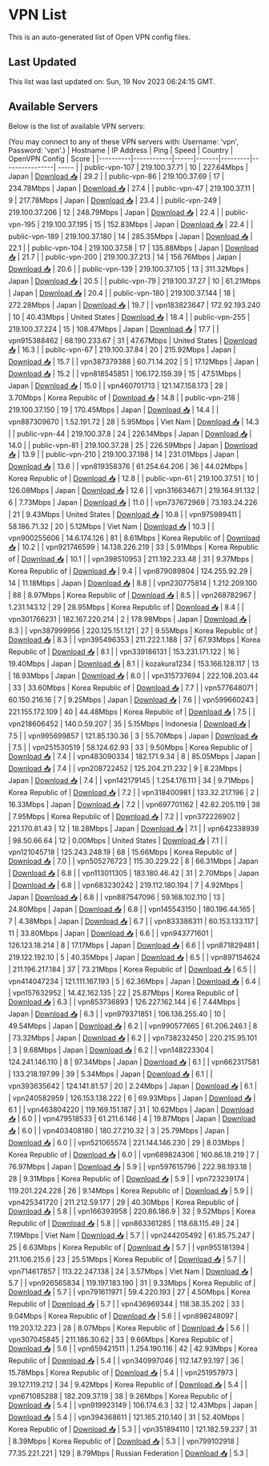 # VPN List

This is an auto-generated list of Open VPN config files.

## Last Updated

This list was last updated on: Sun, 19 Nov 2023 06:24:15 GMT.

## Available Servers

Below is the list of available VPN servers:

(You may connect to any of these VPN servers with: Username: 'vpn', Password: 'vpn'.)
| Hostname | IP Address | Ping | Speed | Country | OpenVPN Config | Score |
|----------|------------|------|-------|---------|----------------| ----- |
| public-vpn-107 | 219.100.37.71 | 10 | 227.64Mbps | Japan | [Download 📥](./configs/server_0_JP.ovpn) | 29.2 |
| public-vpn-86 | 219.100.37.69 | 17 | 234.78Mbps | Japan | [Download 📥](./configs/server_1_JP.ovpn) | 27.4 |
| public-vpn-47 | 219.100.37.11 | 9 | 217.78Mbps | Japan | [Download 📥](./configs/server_2_JP.ovpn) | 23.4 |
| public-vpn-249 | 219.100.37.206 | 12 | 248.79Mbps | Japan | [Download 📥](./configs/server_3_JP.ovpn) | 22.4 |
| public-vpn-195 | 219.100.37.195 | 15 | 152.83Mbps | Japan | [Download 📥](./configs/server_4_JP.ovpn) | 22.4 |
| public-vpn-189 | 219.100.37.180 | 14 | 285.35Mbps | Japan | [Download 📥](./configs/server_5_JP.ovpn) | 22.1 |
| public-vpn-104 | 219.100.37.58 | 17 | 135.88Mbps | Japan | [Download 📥](./configs/server_6_JP.ovpn) | 21.7 |
| public-vpn-200 | 219.100.37.213 | 14 | 156.76Mbps | Japan | [Download 📥](./configs/server_7_JP.ovpn) | 20.6 |
| public-vpn-139 | 219.100.37.105 | 13 | 311.32Mbps | Japan | [Download 📥](./configs/server_8_JP.ovpn) | 20.5 |
| public-vpn-79 | 219.100.37.27 | 10 | 61.21Mbps | Japan | [Download 📥](./configs/server_9_JP.ovpn) | 20.4 |
| public-vpn-180 | 219.100.37.144 | 18 | 272.28Mbps | Japan | [Download 📥](./configs/server_10_JP.ovpn) | 19.7 |
| vpn183823647 | 172.92.193.240 | 10 | 40.43Mbps | United States | [Download 📥](./configs/server_11_US.ovpn) | 18.4 |
| public-vpn-255 | 219.100.37.224 | 15 | 108.47Mbps | Japan | [Download 📥](./configs/server_12_JP.ovpn) | 17.7 |
| vpn915388462 | 68.190.233.67 | 31 | 47.67Mbps | United States | [Download 📥](./configs/server_13_US.ovpn) | 16.3 |
| public-vpn-67 | 219.100.37.84 | 20 | 215.92Mbps | Japan | [Download 📥](./configs/server_14_JP.ovpn) | 15.7 |
| vpn387379388 | 60.71.14.202 | 5 | 17.12Mbps | Japan | [Download 📥](./configs/server_15_JP.ovpn) | 15.2 |
| vpn818545851 | 106.172.159.39 | 15 | 47.51Mbps | Japan | [Download 📥](./configs/server_16_JP.ovpn) | 15.0 |
| vpn460701713 | 121.147.158.173 | 28 | 3.70Mbps | Korea Republic of | [Download 📥](./configs/server_17_KR.ovpn) | 14.8 |
| public-vpn-218 | 219.100.37.150 | 19 | 170.45Mbps | Japan | [Download 📥](./configs/server_18_JP.ovpn) | 14.4 |
| vpn887309670 | 1.52.191.72 | 28 | 5.95Mbps | Viet Nam | [Download 📥](./configs/server_19_VN.ovpn) | 14.3 |
| public-vpn-44 | 219.100.37.8 | 24 | 226.14Mbps | Japan | [Download 📥](./configs/server_20_JP.ovpn) | 14.0 |
| public-vpn-81 | 219.100.37.28 | 25 | 226.59Mbps | Japan | [Download 📥](./configs/server_21_JP.ovpn) | 13.9 |
| public-vpn-210 | 219.100.37.198 | 14 | 231.01Mbps | Japan | [Download 📥](./configs/server_22_JP.ovpn) | 13.6 |
| vpn819358376 | 61.254.64.206 | 36 | 44.02Mbps | Korea Republic of | [Download 📥](./configs/server_23_KR.ovpn) | 12.8 |
| public-vpn-61 | 219.100.37.51 | 10 | 126.08Mbps | Japan | [Download 📥](./configs/server_24_JP.ovpn) | 12.6 |
| vpn316634671 | 219.164.91.132 | 6 | 7.73Mbps | Japan | [Download 📥](./configs/server_25_JP.ovpn) | 11.0 |
| vpn737672969 | 73.193.24.226 | 21 | 9.43Mbps | United States | [Download 📥](./configs/server_26_US.ovpn) | 10.8 |
| vpn975989411 | 58.186.71.32 | 20 | 5.12Mbps | Viet Nam | [Download 📥](./configs/server_27_VN.ovpn) | 10.3 |
| vpn900255606 | 14.6.174.126 | 81 | 8.61Mbps | Korea Republic of | [Download 📥](./configs/server_28_KR.ovpn) | 10.2 |
| vpn921746599 | 14.138.226.219 | 33 | 5.91Mbps | Korea Republic of | [Download 📥](./configs/server_29_KR.ovpn) | 10.1 |
| vpn398510953 | 211.192.233.48 | 31 | 9.37Mbps | Korea Republic of | [Download 📥](./configs/server_30_KR.ovpn) | 9.4 |
| vpn879089804 | 124.255.92.29 | 14 | 11.18Mbps | Japan | [Download 📥](./configs/server_31_JP.ovpn) | 8.8 |
| vpn230775814 | 1.212.209.100 | 88 | 8.97Mbps | Korea Republic of | [Download 📥](./configs/server_32_KR.ovpn) | 8.5 |
| vpn268782967 | 1.231.143.12 | 29 | 28.95Mbps | Korea Republic of | [Download 📥](./configs/server_33_KR.ovpn) | 8.4 |
| vpn301766231 | 182.167.220.214 | 2 | 178.98Mbps | Japan | [Download 📥](./configs/server_34_JP.ovpn) | 8.3 |
| vpn387999956 | 220.125.151.121 | 27 | 9.55Mbps | Korea Republic of | [Download 📥](./configs/server_35_KR.ovpn) | 8.3 |
| vpn395496353 | 211.222.1.188 | 37 | 67.93Mbps | Korea Republic of | [Download 📥](./configs/server_36_KR.ovpn) | 8.1 |
| vpn339186131 | 153.231.171.122 | 16 | 19.40Mbps | Japan | [Download 📥](./configs/server_37_JP.ovpn) | 8.1 |
| kozakura1234 | 153.166.128.117 | 13 | 18.93Mbps | Japan | [Download 📥](./configs/server_38_JP.ovpn) | 8.0 |
| vpn315737694 | 222.108.203.44 | 33 | 33.60Mbps | Korea Republic of | [Download 📥](./configs/server_39_KR.ovpn) | 7.7 |
| vpn577648071 | 60.150.216.16 | 7 | 9.25Mbps | Japan | [Download 📥](./configs/server_40_JP.ovpn) | 7.6 |
| vpn599660243 | 221.155.172.109 | 40 | 44.48Mbps | Korea Republic of | [Download 📥](./configs/server_41_KR.ovpn) | 7.5 |
| vpn218606452 | 140.0.59.207 | 35 | 5.15Mbps | Indonesia | [Download 📥](./configs/server_42_ID.ovpn) | 7.5 |
| vpn995699857 | 121.85.130.36 | 3 | 55.70Mbps | Japan | [Download 📥](./configs/server_43_JP.ovpn) | 7.5 |
| vpn251530519 | 58.124.62.93 | 33 | 9.50Mbps | Korea Republic of | [Download 📥](./configs/server_44_KR.ovpn) | 7.4 |
| vpn483090334 | 182.171.9.34 | 8 | 85.05Mbps | Japan | [Download 📥](./configs/server_45_JP.ovpn) | 7.4 |
| vpn208722452 | 125.204.211.232 | 9 | 8.23Mbps | Japan | [Download 📥](./configs/server_46_JP.ovpn) | 7.4 |
| vpn142179145 | 1.254.176.111 | 34 | 9.71Mbps | Korea Republic of | [Download 📥](./configs/server_47_KR.ovpn) | 7.2 |
| vpn318400981 | 133.32.217.196 | 2 | 16.33Mbps | Japan | [Download 📥](./configs/server_48_JP.ovpn) | 7.2 |
| vpn697701162 | 42.82.205.119 | 38 | 7.95Mbps | Korea Republic of | [Download 📥](./configs/server_49_KR.ovpn) | 7.2 |
| vpn372226902 | 221.170.81.43 | 12 | 18.28Mbps | Japan | [Download 📥](./configs/server_50_JP.ovpn) | 7.1 |
| vpn642338939 | 98.50.66.64 | 12 | 0.00Mbps | United States | [Download 📥](./configs/server_51_US.ovpn) | 7.1 |
| vpn121045718 | 125.243.248.19 | 68 | 15.66Mbps | Korea Republic of | [Download 📥](./configs/server_52_KR.ovpn) | 7.0 |
| vpn505276723 | 115.30.229.22 | 8 | 66.31Mbps | Japan | [Download 📥](./configs/server_53_JP.ovpn) | 6.8 |
| vpn113011305 | 183.180.46.42 | 31 | 2.70Mbps | Japan | [Download 📥](./configs/server_54_JP.ovpn) | 6.8 |
| vpn683230242 | 219.112.180.194 | 7 | 4.92Mbps | Japan | [Download 📥](./configs/server_55_JP.ovpn) | 6.8 |
| vpn887547096 | 59.168.102.110 | 13 | 24.80Mbps | Japan | [Download 📥](./configs/server_56_JP.ovpn) | 6.8 |
| vpn145543150 | 180.196.44.165 | 7 | 4.38Mbps | Japan | [Download 📥](./configs/server_57_JP.ovpn) | 6.7 |
| vpn833386311 | 60.153.133.117 | 11 | 33.80Mbps | Japan | [Download 📥](./configs/server_58_JP.ovpn) | 6.6 |
| vpn943771601 | 126.123.18.214 | 8 | 17.17Mbps | Japan | [Download 📥](./configs/server_59_JP.ovpn) | 6.6 |
| vpn871829481 | 219.122.192.10 | 5 | 40.35Mbps | Japan | [Download 📥](./configs/server_60_JP.ovpn) | 6.5 |
| vpn897154624 | 211.196.217.184 | 37 | 73.21Mbps | Korea Republic of | [Download 📥](./configs/server_61_KR.ovpn) | 6.5 |
| vpn414047234 | 121.111.167.193 | 5 | 62.36Mbps | Japan | [Download 📥](./configs/server_62_JP.ovpn) | 6.4 |
| vpn157632952 | 14.42.162.135 | 22 | 25.87Mbps | Korea Republic of | [Download 📥](./configs/server_63_KR.ovpn) | 6.3 |
| vpn853736893 | 126.227.162.144 | 6 | 7.44Mbps | Japan | [Download 📥](./configs/server_64_JP.ovpn) | 6.3 |
| vpn979371851 | 106.136.255.40 | 10 | 49.54Mbps | Japan | [Download 📥](./configs/server_65_JP.ovpn) | 6.2 |
| vpn990577665 | 61.206.246.1 | 8 | 73.32Mbps | Japan | [Download 📥](./configs/server_66_JP.ovpn) | 6.2 |
| vpn738232450 | 220.215.95.101 | 3 | 9.68Mbps | Japan | [Download 📥](./configs/server_67_JP.ovpn) | 6.2 |
| vpn148223304 | 124.241.146.110 | 8 | 97.34Mbps | Japan | [Download 📥](./configs/server_68_JP.ovpn) | 6.1 |
| vpn662317581 | 133.218.197.99 | 39 | 5.34Mbps | Japan | [Download 📥](./configs/server_69_JP.ovpn) | 6.1 |
| vpn393635642 | 124.141.81.57 | 20 | 2.24Mbps | Japan | [Download 📥](./configs/server_70_JP.ovpn) | 6.1 |
| vpn240582959 | 126.153.138.222 | 6 | 69.93Mbps | Japan | [Download 📥](./configs/server_71_JP.ovpn) | 6.1 |
| vpn463804220 | 119.169.151.187 | 31 | 10.62Mbps | Japan | [Download 📥](./configs/server_72_JP.ovpn) | 6.0 |
| vpn479518533 | 61.211.6.146 | 4 | 19.87Mbps | Japan | [Download 📥](./configs/server_73_JP.ovpn) | 6.0 |
| vpn403408180 | 180.27.210.32 | 3 | 25.79Mbps | Japan | [Download 📥](./configs/server_74_JP.ovpn) | 6.0 |
| vpn521065574 | 221.144.146.230 | 29 | 8.03Mbps | Korea Republic of | [Download 📥](./configs/server_75_KR.ovpn) | 6.0 |
| vpn689824306 | 160.86.18.219 | 7 | 76.97Mbps | Japan | [Download 📥](./configs/server_76_JP.ovpn) | 5.9 |
| vpn597615796 | 222.98.193.18 | 28 | 9.31Mbps | Korea Republic of | [Download 📥](./configs/server_77_KR.ovpn) | 5.9 |
| vpn723239174 | 119.201.224.228 | 26 | 9.14Mbps | Korea Republic of | [Download 📥](./configs/server_78_KR.ovpn) | 5.9 |
| vpn425341720 | 211.212.59.177 | 29 | 40.30Mbps | Korea Republic of | [Download 📥](./configs/server_79_KR.ovpn) | 5.8 |
| vpn166393958 | 220.86.186.9 | 32 | 9.52Mbps | Korea Republic of | [Download 📥](./configs/server_80_KR.ovpn) | 5.8 |
| vpn863361285 | 118.68.115.49 | 24 | 7.19Mbps | Viet Nam | [Download 📥](./configs/server_81_VN.ovpn) | 5.7 |
| vpn244205492 | 61.85.75.247 | 25 | 6.63Mbps | Korea Republic of | [Download 📥](./configs/server_82_KR.ovpn) | 5.7 |
| vpn955181394 | 211.106.215.6 | 23 | 25.51Mbps | Korea Republic of | [Download 📥](./configs/server_83_KR.ovpn) | 5.7 |
| vpn714617857 | 113.22.247.138 | 24 | 3.57Mbps | Viet Nam | [Download 📥](./configs/server_84_VN.ovpn) | 5.7 |
| vpn926565834 | 119.197.183.190 | 31 | 9.33Mbps | Korea Republic of | [Download 📥](./configs/server_85_KR.ovpn) | 5.7 |
| vpn791611971 | 59.4.220.193 | 27 | 4.50Mbps | Korea Republic of | [Download 📥](./configs/server_86_KR.ovpn) | 5.7 |
| vpn436969344 | 118.38.35.202 | 33 | 9.04Mbps | Korea Republic of | [Download 📥](./configs/server_87_KR.ovpn) | 5.6 |
| vpn898248097 | 119.203.12.223 | 28 | 8.07Mbps | Korea Republic of | [Download 📥](./configs/server_88_KR.ovpn) | 5.6 |
| vpn307045845 | 211.186.30.62 | 33 | 9.66Mbps | Korea Republic of | [Download 📥](./configs/server_89_KR.ovpn) | 5.6 |
| vpn659421511 | 1.254.190.116 | 42 | 42.93Mbps | Korea Republic of | [Download 📥](./configs/server_90_KR.ovpn) | 5.4 |
| vpn340997046 | 112.147.93.197 | 36 | 15.78Mbps | Korea Republic of | [Download 📥](./configs/server_91_KR.ovpn) | 5.4 |
| vpn251957973 | 39.127.119.212 | 34 | 9.42Mbps | Korea Republic of | [Download 📥](./configs/server_92_KR.ovpn) | 5.4 |
| vpn671085288 | 182.209.37.19 | 38 | 9.26Mbps | Korea Republic of | [Download 📥](./configs/server_93_KR.ovpn) | 5.4 |
| vpn919923149 | 106.174.6.3 | 32 | 12.43Mbps | Japan | [Download 📥](./configs/server_94_JP.ovpn) | 5.4 |
| vpn394368611 | 121.165.210.140 | 31 | 52.40Mbps | Korea Republic of | [Download 📥](./configs/server_95_KR.ovpn) | 5.3 |
| vpn351894110 | 121.182.59.237 | 31 | 8.39Mbps | Korea Republic of | [Download 📥](./configs/server_96_KR.ovpn) | 5.3 |
| vpn799102918 | 77.35.221.221 | 129 | 8.79Mbps | Russian Federation | [Download 📥](./configs/server_97_RU.ovpn) | 5.3 |
